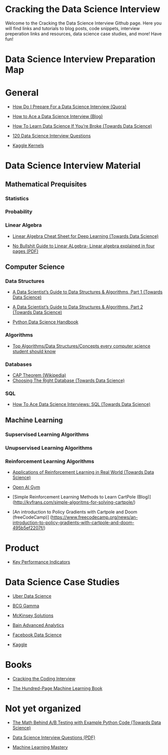 # Cracking the Data Science Interview
Welcome to the Cracking the Data Science Interview Github page. Here you will find links and tutorials to blog posts, code snippets, interview preperation links and resources, data science case studies, and more! Have fun!


# Data Science Interview Preparation Map

# General
- [How Do I Prepare For a Data Science Interview (Quora)](https://www.quora.com/How-do-I-prepare-for-a-data-scientist-interview)

- [How to Ace a Data Science Interview (Blog)](https://alyaabbott.wordpress.com/2014/10/01/how-to-ace-a-data-science-interview/)

- [How To Learn Data Science If You’re Broke (Towards Data Science)](https://towardsdatascience.com/how-to-learn-data-science-if-youre-broke-7ecc408b53c7)

- [120 Data Science Interview Questions](https://github.com/kojino/120-Data-Science-Interview-Questions)

- [Kaggle Kernels](https://www.kaggle.com/kernels)



# Data Science Interview Material

## Mathematical Prequisites
### Statistics

### Probability

### Linear Algebra
- [Linear Algebra Cheat Sheet for Deep Learning (Towards Data Science)](https://towardsdatascience.com/linear-algebra-cheat-sheet-for-deep-learning-cd67aba4526c)

- [No Bullshit Guide to Linear ALgebra- Linear algebra explained in four pages (PDF)](https://www.souravsengupta.com/cds2016/lectures/Savov_Notes.pdf)

## Computer Science

### Data Structures
- [A Data Scientist’s Guide to Data Structures & Algorithms, Part 1 (Towards Data Science)](https://towardsdatascience.com/a-data-scientists-guide-to-data-structures-algorithms-1176395015a0)

- [A Data Scientist’s Guide to Data Structures & Algorithms, Part 2 (Towards Data Science)](https://towardsdatascience.com/a-data-scientists-guide-to-data-structures-algorithms-part-2-6bc27066f3fe)

- [Python Data Science Handbook](https://github.com/jakevdp/PythonDataScienceHandbook)

### Algorithms
- [Top Algorithms/Data Structures/Concepts every computer science student should know](https://medium.com/@codingfreak/top-algorithms-data-structures-concepts-every-computer-science-student-should-know-e0549c67b4ac)

### Databases
- [CAP Theorem (Wikipedia)](https://en.wikipedia.org/wiki/CAP_theorem)
- [Choosing The Right Database (Towards Data Science)](https://towardsdatascience.com/choosing-the-right-database-c45cd3a28f77)
### SQL
- [How To Ace Data Science Interviews: SQL (Towards Data Science)](https://towardsdatascience.com/how-to-ace-data-science-interviews-sql-b71de212e433)

## Machine Learning
### Supservised Learning Algorithms
### Unupservised Learning Algorithms
### Reinforcement Learning Algorithms

- [Applications of Reinforcement Learning in Real World (Towards Data Science)](https://towardsdatascience.com/applications-of-reinforcement-learning-in-real-world-1a94955bcd12)

- [Open AI Gym](https://gym.openai.com)

- [Simple Reinforcement Learning Methods to Learn CartPole (Blog)] (http://kvfrans.com/simple-algoritms-for-solving-cartpole/)

- [An introduction to Policy Gradients with Cartpole and Doom (freeCodeCamp)] (https://www.freecodecamp.org/news/an-introduction-to-policy-gradients-with-cartpole-and-doom-495b5ef2207f/)

# Product 
- [Key Performance Indicators](https://www.shopify.com/blog/7365564-32-key-performance-indicators-kpis-for-ecommerce)



# Data Science Case Studies
- [Uber Data Science](https://www.uber.com/us/en/careers/teams/data-science/)

- [BCG Gamma](https://www.bcg.com/beyond-consulting/bcg-gamma/default.aspx)

- [McKinsey Solutions](https://www.mckinsey.com/solutions)

- [Bain Advanced Analytics](https://www.bain.com/vector-digital/advanced-analytics/)

- [Facebook Data Science](https://research.fb.com/teams/core-data-science/)

- [Kaggle](https://www.kaggle.com)

# Books
- [Cracking the Coding Interview](https://www.amazon.com/Cracking-Coding-Interview-Programming-Questions/dp/0984782850/ref=sr_1_1?keywords=cracking+the+co&qid=1575944295&sr=8-1)

- [The Hundred-Page Machine Learning Book ](https://www.amazon.com/Hundred-Page-Machine-Learning-Book/dp/199957950X/ref=pd_lutyp_crtyp_simh_1_7?_encoding=UTF8&pd_rd_i=199957950X&pd_rd_r=fbee59df-96ce-45b6-a41d-dcb9a769ad94&pd_rd_w=Dpj0r&pd_rd_wg=EokMX&pf_rd_p=11bf186d-590b-449a-8161-5414a5d28305&pf_rd_r=X99FPRSYC7DW3CXYJHCK&psc=1&refRID=X99FPRSYC7DW3CXYJHCK)

# Not yet organized
- [The Math Behind A/B Testing with Example Python Code (Towards Data Science)](https://towardsdatascience.com/the-math-behind-a-b-testing-with-example-code-part-1-of-2-7be752e1d06f)

- [Data Science Interview Questions (PDF)](https://rstudio-pubs-static.s3.amazonaws.com/172473_91262a8a4188445a8b5e81d5d31c7731.html)

- [Machine Learning Mastery](https://machinelearningmastery.com)


